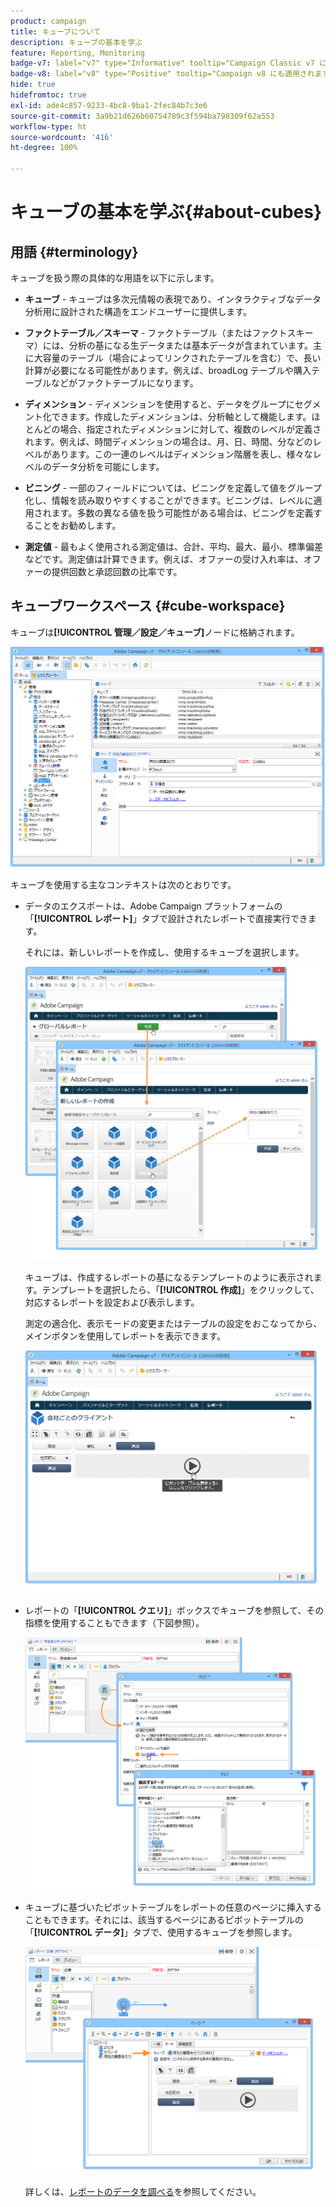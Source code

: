 ```yaml
---
product: campaign
title: キューブについて
description: キューブの基本を学ぶ
feature: Reporting, Monitoring
badge-v7: label="v7" type="Informative" tooltip="Campaign Classic v7 に適用されます"
badge-v8: label="v8" type="Positive" tooltip="Campaign v8 にも適用されます"
hide: true
hidefromtoc: true
exl-id: ade4c857-9233-4bc8-9ba1-2fec84b7c3e6
source-git-commit: 3a9b21d626b60754789c3f594ba798309f62a553
workflow-type: ht
source-wordcount: '416'
ht-degree: 100%

---
```


# キューブの基本を学ぶ{#about-cubes}



## 用語 {#terminology}

キューブを扱う際の具体的な用語を以下に示します。

* **キューブ** - キューブは多次元情報の表現であり、インタラクティブなデータ分析用に設計された構造をエンドユーザーに提供します。

* **ファクトテーブル／スキーマ** - ファクトテーブル（またはファクトスキーマ）には、分析の基になる生データまたは基本データが含まれています。主に大容量のテーブル（場合によってリンクされたテーブルを含む）で、長い計算が必要になる可能性があります。例えば、broadLog テーブルや購入テーブルなどがファクトテーブルになります。

* **ディメンション** - ディメンションを使用すると、データをグループにセグメント化できます。作成したディメンションは、分析軸として機能します。ほとんどの場合、指定されたディメンションに対して、複数のレベルが定義されます。例えば、時間ディメンションの場合は、月、日、時間、分などのレベルがあります。この一連のレベルはディメンション階層を表し、様々なレベルのデータ分析を可能にします。

* **ビニング** - 一部のフィールドについては、ビニングを定義して値をグループ化し、情報を読み取りやすくすることができます。ビニングは、レベルに適用されます。多数の異なる値を扱う可能性がある場合は、ビニングを定義することをお勧めします。

* **測定値** - 最もよく使用される測定値は、合計、平均、最大、最小、標準偏差などです。測定値は計算できます。例えば、オファーの受け入れ率は、オファーの提供回数と承認回数の比率です。

## キューブワークスペース {#cube-workspace}

キューブは&#x200B;**[!UICONTROL 管理／設定／キューブ]**&#x200B;ノードに格納されます。

![](assets/s_advuser_cube_node.png)

キューブを使用する主なコンテキストは次のとおりです。

* データのエクスポートは、Adobe Campaign プラットフォームの「**[!UICONTROL レポート]**」タブで設計されたレポートで直接実行できます。

  それには、新しいレポートを作成し、使用するキューブを選択します。

  ![](assets/cube_create_new.png)

  キューブは、作成するレポートの基になるテンプレートのように表示されます。テンプレートを選択したら、「**[!UICONTROL 作成]**」をクリックして、対応するレポートを設定および表示します。

  測定の適合化、表示モードの変更またはテーブルの設定をおこなってから、メインボタンを使用してレポートを表示できます。

  ![](assets/cube_display_new.png)

* レポートの「**[!UICONTROL クエリ]**」ボックスでキューブを参照して、その指標を使用することもできます（下図参照）。

  ![](assets/s_advuser_query_using_a_cube.png)

* キューブに基づいたピボットテーブルをレポートの任意のページに挿入することもできます。それには、該当するページにあるピボットテーブルの「**[!UICONTROL データ]**」タブで、使用するキューブを参照します。

  ![](assets/s_advuser_cube_in_report.png)

  詳しくは、[レポートのデータを調べる](../../reporting/using/using-cubes-to-explore-data.md#exploring-the-data-in-a-report)を参照してください。
